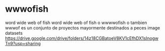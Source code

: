 # wwwofish
word wide web of fish
word wide web of fish o wwwwofish o tambien wwwof es un conjunto de proyectos mayormente destinados a peces
image datasets
https://drive.google.com/drive/folders/14z18CGBatoeV8KV1cEfhDX1sInogwTn9?usp=sharing
